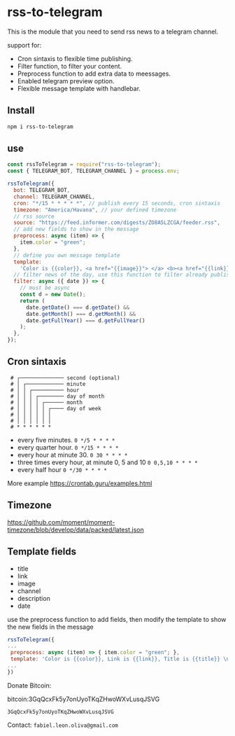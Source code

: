# rss-to-telegram

This is the module that you need to send rss news to a telegram channel.

support for:

- Cron sintaxis to flexible time publishing.
- Filter function, to filter your content.
- Preprocess function to add extra data to meessages.
- Enabled telegram preview option.
- Flexible message template with handlebar.

## Install

```sh
npm i rss-to-telegram
```

## use

```javascript
const rssToTelegram = require("rss-to-telegram");
const { TELEGRAM_BOT, TELEGRAM_CHANNEL } = process.env;

rssToTelegram({
  bot: TELEGRAM_BOT,
  channel: TELEGRAM_CHANNEL,
  cron: "*/15 * * * * *", // publish every 15 seconds, cron sintaxis
  timezone: "America/Havana", // your defined timezone
  // rss source
  source: "https://feed.informer.com/digests/ZO8A5LZCGA/feeder.rss",
  // add new fields to show in the message
  preprocess: async (item) => {
    item.color = "green";
  },
  // define you own message template
  template:
    'Color is {{color}}, <a href="{{image}}"> </a> <b><a href="{{link}}">{{title}}</a></b>\n @{{channel}}',
  // filter news of the day, use this function to filter already published posts
  filter: async ({ date }) => {
    // must be async
    const d = new Date();
    return (
      date.getDate() === d.getDate() &&
      date.getMonth() === d.getMonth() &&
      date.getFullYear() === d.getFullYear()
    );
  },
});
```

## Cron sintaxis

```text
 # ┌────────────── second (optional)
 # │ ┌──────────── minute
 # │ │ ┌────────── hour
 # │ │ │ ┌──────── day of month
 # │ │ │ │ ┌────── month
 # │ │ │ │ │ ┌──── day of week
 # │ │ │ │ │ │
 # │ │ │ │ │ │
 # * * * * * *
```

- every five minutes. `0 */5 * * * *`
- every quarter hour. `0 */15 * * * *`
- every hour at minute 30. `0 30 * * * *`
- three times every hour, at minute 0, 5 and 10 `0 0,5,10 * * * *`
- every half hour `0 */30 * * * *`

More example https://crontab.guru/examples.html

## Timezone

https://github.com/moment/moment-timezone/blob/develop/data/packed/latest.json

## Template fields

- title
- link
- image
- channel
- description
- date

use the preprocess function to add fields, then modify the template to show the new fields in the message

```javascript
rssToTelegram({
...
 preprocess: async (item) => { item.color = "green"; },
 template: 'Color is {{color}}, Link is {{link}}, Title is {{title}} \n @{{channel}}',
...
})
```

Donate Bitcoin:

bitcoin:3GqQcxFk5y7onUyoTKqZHwoWXvLusqJSVG

`3GqQcxFk5y7onUyoTKqZHwoWXvLusqJSVG`

Contact: `fabiel.leon.oliva@gmail.com`
